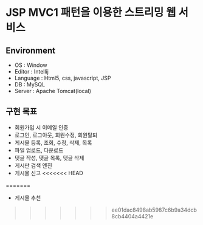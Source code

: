 # JSP MVC1 패턴을 이용한 스트리밍 웹 서비스 

## Environment
- OS : Window
- Editor : Intellij
- Language : Html5, css, javascript, JSP 
- DB : MySQL
- Server : Apache Tomcat(local)


## 구현 목표
- 회원가입 시 이메일 인증 
- 로그인, 로그아웃, 회원수정, 회원탈퇴 
- 게시물 등록, 조회, 수정, 삭제, 목록 
- 파일 업로드, 다운로드
- 댓글 작성, 댓글 목록, 댓글 삭제
- 게시판 검색 엔진
- 게시물 신고 
<<<<<<< HEAD


=======
- 게시물 추천
>>>>>>> ee01dac8498ab5987c6b9a34dcb8cb4404a4421e
